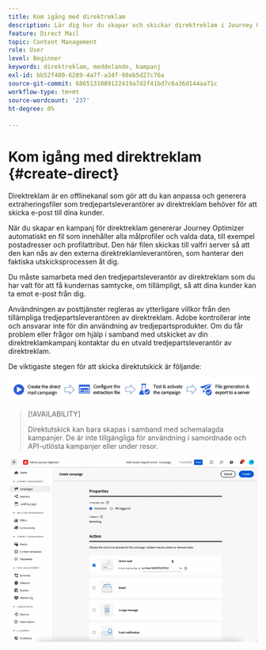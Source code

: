 ```yaml
---
title: Kom igång med direktreklam
description: Lär dig hur du skapar och skickar direktreklam i Journey Optimizer
feature: Direct Mail
topic: Content Management
role: User
level: Beginner
keywords: direktreklam, meddelande, kampanj
exl-id: bb52f400-6289-4a7f-a34f-98eb5d27c76a
source-git-commit: 6865131089122419a7d2f41bd7c6a36d144aa71c
workflow-type: tm+mt
source-wordcount: '237'
ht-degree: 0%

---
```


# Kom igång med direktreklam {#create-direct}

Direktreklam är en offlinekanal som gör att du kan anpassa och generera extraheringsfiler som tredjepartsleverantörer av direktreklam behöver för att skicka e-post till dina kunder.

När du skapar en kampanj för direktreklam genererar Journey Optimizer automatiskt en fil som innehåller alla målprofiler och valda data, till exempel postadresser och profilattribut. Den här filen skickas till valfri server så att den kan nås av den externa direktreklamleverantören, som hanterar den faktiska utskicksprocessen åt dig.

Du måste samarbeta med den tredjepartsleverantör av direktreklam som du har valt för att få kundernas samtycke, om tillämpligt, så att dina kunder kan ta emot e-post från dig.

Användningen av posttjänster regleras av ytterligare villkor från den tillämpliga tredjepartsleverantören av direktreklam.  Adobe kontrollerar inte och ansvarar inte för din användning av tredjepartsprodukter. Om du får problem eller frågor om hjälp i samband med utskicket av din direktreklamkampanj kontaktar du en utvald tredjepartsleverantör av direktreklam.

De viktigaste stegen för att skicka direktutskick är följande:

![](assets/dm-creation-process.png)

>[!AVAILABILITY]
>
>Direktutskick kan bara skapas i samband med schemalagda kampanjer. De är inte tillgängliga för användning i samordnade och API-utlösta kampanjer eller under resor.

![](../rn/assets/do-not-localize/gif-dm.gif)


